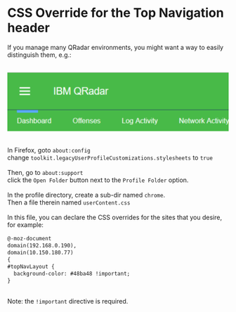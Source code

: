 # CSS Override for the Top Navigation header

If you manage many QRadar environments, you might want a way to easily distinguish them, e.g.:

\
![qradar_green_navigation_header](./qradar_green_navigation_header.png)

\
In Firefox, goto `about:config`
\
change `toolkit.legacyUserProfileCustomizations.stylesheets` to `true`
\
\
Then, go to `about:support`
\
click the `Open Folder` button next to the `Profile Folder` option.
\
\
In the profile directory, create a sub-dir named `chrome`.
\
Then a file therein named `userContent.css`
\
\
In this file, you can declare the CSS overrides for the sites that you desire, for example:

    @-moz-document
    domain(192.168.0.190),
    domain(10.150.180.77)
    {
    #topNavLayout {
      background-color: #48ba48 !important;
    }

\
Note: the `!important` directive is required.
